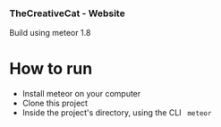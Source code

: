 ### TheCreativeCat - Website
Build using meteor 1.8
# How to run 
- Install meteor on your computer
- Clone this project
- Inside the project's directory, using the CLI <code> meteor </code> 
